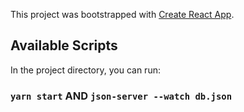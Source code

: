 This project was bootstrapped with [Create React App](https://github.com/facebook/create-react-app).

## Available Scripts

In the project directory, you can run:

### `yarn start` AND `json-server --watch db.json`


